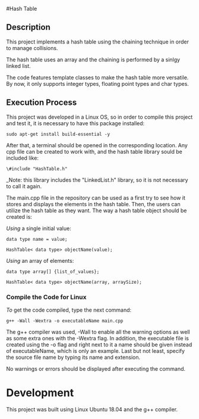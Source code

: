 #Hash Table

## Description

This project implements a hash table using the chaining technique in order to manage collisions.

The hash table uses an array and the chaining is performed by a sinlgy linked list.

The code features template classes to make the hash table more versatile. By now, it only supports
integer types, floating point types and char types.

## Execution Process

This project was developed in a Linux OS, so in order to compile this project and test it, it is 
necessary to have this package installed:

```
sudo apt-get install build-essential -y
```

After that, a terminal should be opened in the corresponding location. Any cpp file can be created 
to work with, and the hash table library sould be included like:

```
\#include "HashTable.h"
```

_Note: this library includes the "LinkedList.h" library, so it is not necessary to call it again.

The main.cpp file in the repository can be used as a first try to see how it stores and displays the 
elements in the hash table. Then, the users can utilize the hash table as they want.
The way a hash table object should be created is:

_Using_ a single initial value:

```
data type name = value;

HashTable< data type> objectName(value);
```

_Using_ an array of elements:

```
data type array[] {list_of_values};

HashTable< data type> objectName(array, arraySize);
```

### Compile the Code for Linux

_To_ get the code compiled, type the next command:

```
g++ -Wall -Wextra -o executableName main.cpp
```

The g++ compiler was used, -Wall to enable all the warning options as well as some extra ones with the 
-Wextra flag. In addition, the executable file is created using the -o flag and right next to it a name
should be given instead of executableName, which is only an example. Last but not least, specify the source
file name by typing its name and extension.


No warnings or errors should be displayed after executing the command.

# Development

This project was built using Linux Ubuntu 18.04 and the g++ compiler.




